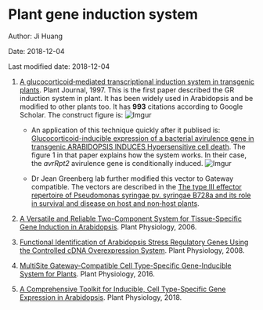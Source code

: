 # Plant gene induction system

Author: Ji Huang

Date: 2018-12-04

Last modified date: 2018-12-04


1. [A glucocorticoid‐mediated transcriptional induction system in transgenic plants](https://onlinelibrary.wiley.com/doi/abs/10.1046/j.1365-313X.1997.11030605.x). Plant Journal, 1997. This is the first paper described the GR induction system in plant. It has been widely used in Arabidopsis and be modified to other plants too. It has **993** citations according to Google Scholar. The construct figure is: ![Imgur](https://i.imgur.com/R7hbDub.png)

	+ An application of this technique quickly after it publised is: [Glucocorticoid-inducible expression of a bacterial avirulence gene in transgenic ARABIDOPSIS INDUCES Hypersensitive cell death](https://onlinelibrary.wiley.com/doi/abs/10.1046/j.1365-313X.1998.00106.x). The figure 1 in that paper explains how the system works. In their case, the *avrRpt2* avirulence gene is conditionally induced. 
	![Imgur](https://i.imgur.com/Lg4meCE.png)

	+ Dr Jean Greenberg lab further modified this vector to Gateway compatible. The vectors are described in the [The type III effector repertoire of Pseudomonas syringae pv. syringae B728a and its role in survival and disease on host and non‐host plants](https://onlinelibrary.wiley.com/doi/full/10.1111/j.1365-2958.2006.05350.x).

2. [A Versatile and Reliable Two-Component System for Tissue-Specific Gene Induction in Arabidopsis](https://www.ncbi.nlm.nih.gov/pmc/articles/PMC1533952/). Plant Physiology, 2006.

3. [Functional Identification of Arabidopsis Stress Regulatory Genes Using the Controlled cDNA Overexpression System](http://www.plantphysiol.org/content/147/2/528.long). Plant Physiology, 2008.

4. [MultiSite Gateway-Compatible Cell Type-Specific Gene-Inducible System for Plants](http://www.plantphysiol.org/content/170/2/627#ref-6). Plant Physiology, 2016.

5. [A Comprehensive Toolkit for Inducible, Cell Type-Specific Gene Expression in Arabidopsis](http://www.plantphysiol.org/content/178/1/40). Plant Physiology, 2018.

